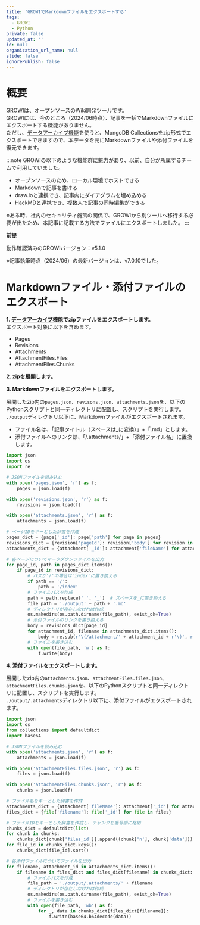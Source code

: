 ```yaml
---
title: 'GROWIでMarkdownファイルをエクスポートする'
tags:
  - GROWI
  - Python
private: false
updated_at: ''
id: null
organization_url_name: null
slide: false
ignorePublish: false
---
```


# 概要

[GROWI](https://growi.org/ja/)は、オープンソースのWiki開発ツールです。  
GROWIには、今のところ（2024/06時点）、記事を一括でMarkdownファイルにエクスポートする機能がありません。  
ただし、[データアーカイブ機能](https://docs.growi.org/ja/admin-guide/management-cookbook/export.html)を使うと、MongoDB Collectionsをzip形式でエクスポートできますので、本データを元にMarkdownファイルや添付ファイルを復元できます。

:::note
GROWIの以下のような機能群に魅力があり、以前、自分が所属するチームで利用していました。
- オープンソースのため、ローカル環境でホストできる
- Markdownで記事を書ける
- draw.ioと連携でき、記事内にダイアグラムを埋め込める
- HackMDと連携でき、複数人で記事の同時編集ができる

※ある時、社内のセキュリティ施策の関係で、GROWIから別ツールへ移行する必要が出たため、本記事に記載する方法でファイルにエクスポートしました。
:::


**前提**

動作確認済みのGROWIバージョン：v5.1.0

※記事執筆時点（2024/06）の最新バージョンは、v7.0.10でした。  

# Markdownファイル・添付ファイルのエクスポート

**1. [データアーカイブ機能](https://docs.growi.org/ja/admin-guide/management-cookbook/export.html)でzipファイルをエクスポートします。**  
エクスポート対象に以下を含めます。
- Pages
- Revisions
- Attachments
- AttachmentFiles.Files
- AttachmentFiles.Chunks

**2. zipを展開します。**

**3. Markdownファイルをエクスポートします。**

展開したzip内の`pages.json`、`revisons.json`、`attachments.json`を、以下のPythonスクリプトと同一ディレクトリに配置し、スクリプトを実行します。  
`./output`ディレクトリ以下に、Markdownファイルがエクスポートされます。  
- ファイル名は、「記事タイトル（スペースは_に変換）」+「.md」とします。
- 添付ファイルへのリンクは、「/.attachments/」+「添付ファイル名」に置換します。

```python:make_md_from_json.py
import json
import os
import re

# JSONファイルを読み込む
with open('pages.json', 'r') as f:
    pages = json.load(f)

with open('revisions.json', 'r') as f:
    revisions = json.load(f)

with open('attachments.json', 'r') as f:
    attachments = json.load(f)

# ページIDをキーとした辞書を作成
pages_dict = {page['_id']: page['path'] for page in pages}
revisions_dict = {revision['pageId']: revision['body'] for revision in revisions}
attachments_dict = {attachment['_id']: attachment['fileName'] for attachment in attachments}

# 各ページについてマークダウンファイルを出力
for page_id, path in pages_dict.items():
    if page_id in revisions_dict:
        # パスが'/'の場合は'index'に置き換える
        if path == '/':
            path = '/index'
        # ファイルパスを作成
        path = path.replace(' ', '_')  # スペースを_に置き換える
        file_path = './output' + path + '.md'
        # ディレクトリが存在しなければ作成
        os.makedirs(os.path.dirname(file_path), exist_ok=True)
        # 添付ファイルのリンクを書き換える
        body = revisions_dict[page_id]
        for attachment_id, filename in attachments_dict.items():
            body = re.sub(r'\(/attachment/' + attachment_id + r'\)', r'(/.attachments/' + filename + r')', body)
        # ファイルを書き込む
        with open(file_path, 'w') as f:
            f.write(body)
```

**4. 添付ファイルをエクスポートします。**

展開したzip内の`attachments.json`、`attachmentFiles.files.json`、`attachmentFiles.chunks.json`を、以下のPythonスクリプトと同一ディレクトリに配置し、スクリプトを実行します。  
`./output/.attachments`ディレクトリ以下に、添付ファイルがエクスポートされます。

```python:make_attachments_from_json.py
import json
import os
from collections import defaultdict
import base64

# JSONファイルを読み込む
with open('attachments.json', 'r') as f:
    attachments = json.load(f)

with open('attachmentFiles.files.json', 'r') as f:
    files = json.load(f)

with open('attachmentFiles.chunks.json', 'r') as f:
    chunks = json.load(f)

# ファイル名をキーとした辞書を作成
attachments_dict = {attachment['fileName']: attachment['_id'] for attachment in attachments}
files_dict = {file['filename']: file['_id'] for file in files}

# ファイルIDをキーとした辞書を作成し、チャンクを番号順に格納
chunks_dict = defaultdict(list)
for chunk in chunks:
    chunks_dict[chunk['files_id']].append((chunk['n'], chunk['data']))
for file_id in chunks_dict.keys():
    chunks_dict[file_id].sort()

# 各添付ファイルについてファイルを出力
for filename, attachment_id in attachments_dict.items():
    if filename in files_dict and files_dict[filename] in chunks_dict:
        # ファイルパスを作成
        file_path = './output/.attachments/' + filename
        # ディレクトリが存在しなければ作成
        os.makedirs(os.path.dirname(file_path), exist_ok=True)
        # ファイルを書き込む
        with open(file_path, 'wb') as f:
            for _, data in chunks_dict[files_dict[filename]]:
                f.write(base64.b64decode(data))
```
